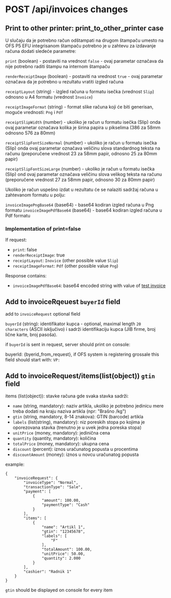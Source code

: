 # POST /api/invoices changes


## Print to other printer: print_to_other_printer case


U slučaju da je potrebno račun odštampati na drugom štampaču umesto na OFS P5 EFU integrisanom štampaču potrebno je u zahtevu za izdavanje računa dodati sledeće parametre:

`print` (boolean) - postaviti na vrednost `false` - ovaj parametar označava da nije potrebno raditi štampu na internom štampaču

`renderReceiptImage` (boolean) - postaviti na vrednost `true` - ovaj parametar označava da je potrebno u rezultatu vratiti izgled računa

`receiptLayout` (string) - izgled računa u formatu isečka (vrednost `Slip`) odnosno u A4 formatu (vrednost `Invoice`)

`receiptImageFormat` (string) - format slike računa koji će biti generisan, moguće vrednosti: `Png` i `Pdf`

`receiptSlipWidth` (number) - ukoliko je račun u formatu isečka (Slip) onda ovaj parametar označava kolika je širina papira u pikselima (386 za 58mm odnosno 576 za 80mm)

`receiptSlipFontSizeNormal` (number) - ukoliko je račun u formatu isečka (Slip) onda ovaj parametar označava veličinu slova standardnog teksta na računu (preporučene vrednost 23 za 58mm papir, odnosno 25 za 80mm papir)

`receiptSlipFontSizeLarge` (number) - ukoliko je račun u formatu isečka (Slip) ond ovaj parametar označava veličinu slova velikog teksta na računu (preporučene vrednost 27 za 58mm papir, odnosno 30 za 80mm papir)

Ukoliko je račun uspešno izdat u rezultatu će se nalaziti sadržaj računa u zahtevanom formatu u polju:

`invoiceImagePngBase64` (base64) - base64 kodiran izgled računa u Png formatu
`invoiceImagePdfBase64` (base64) - base64 kodiran izgled računa u Pdf formatu

### Implementation of print=false

If request:
 - `print`: false
 - `renderReceiptImage`: true
 - `receiptLayout`: `Inovice` (other possible value  `Slip`)
 - `receiptImageFormat`: `Pdf` (other possible value `Png`)

Response contains:
 - `invoiceImagePdfBase64`: base64 encoded string with value of [test invoice](input/test_invoice.pdf)
 


## Add to invoiceRqeuest `buyerId` field

add to `invoiceRequest` optional field

`buyerId` (string): identifikator kupca - optional, maximal length `20 characters` (ASCII isključivo) i sadrži identifikaciju kupca (JIB firme, broj lične karte, broj pasoša). 

if `buyerId` is sent in request, server should print on console:

buyerId: {byerid_from_request}, if OFS system is registering grossale this field should start with: `VP:`

## Add to invoiceRequest/items(list(object)) `gtin` field

items (list(object)): stavke računa gde svaka stavka sadrži:
 - `name` (string, mandatory): naziv artikla, ukoliko je potrebno jedinicu mere treba dodati na kraju naziva artikla (npr: "Brašno /kg")
 - `gtin` (string, mandatory, 8-14 znakova): GTIN (barcode) artikla
 - `labels` (list(string), mandatory): niz poreskih stopa po kojima je oporezovana stavka (trenutno je u uvek jedna poreska stopa)
 - `unitPrice` (money, mandatory): jedinična cena
 - `quantity` (quantity, mandatory): količina
 - `totalPrice` (money, mandatory): ukupna cena
 - `discount` (percent): iznos uračunatog popusta u procentima
 - `discountAmount` (money): iznos u novcu uračunatog popusta

example:

```
{
    "invoiceRequest": {
        "invoiceType": "Normal",
        "transactionType": "Sale",
        "payment": [
            {
                "amount": 100.00,
                "paymentType": "Cash"
            }
        ],
        "items": [
            {
                "name": "Artikl 1",
                "gtin": "12345678",
                "labels": [
                    "F"
                ],
                "totalAmount": 100.00,
                "unitPrice": 50.00,
                "quantity": 2.000
            }
        ],
        "cashier": "Radnik 1"
    }
}
```

`gtin` should be displayed on console for every item

